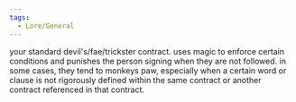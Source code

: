 ```yaml
---
tags:
  - Lore/General
---
```

your standard devil's/fae/trickster contract. uses magic to enforce certain conditions and punishes the person signing when they are not followed. in some cases, they tend to monkeys paw, especially when a certain word or clause is not rigorously defined within the same contract or another contract referenced in that contract. 
